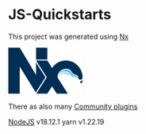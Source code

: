 # JS-Quickstarts
This project was generated using [Nx](https://nx.dev)

<p style="align-content: center">
  <picture>
    <img alt="Nx" src="nx-logo.png" width="150">
  </picture>
</p>


There as also many [Community plugins](https://nex.dev/community)

[NodeJS](https://nodejs.org) v18.12.1
yarn v1.22.19
